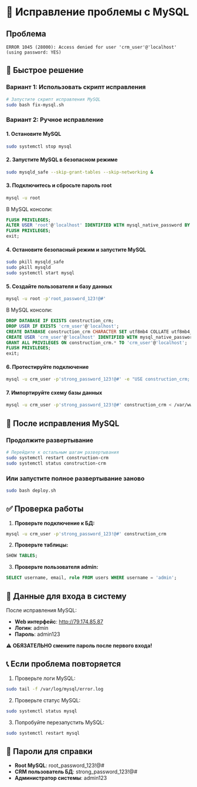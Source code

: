 # 🔧 Исправление проблемы с MySQL

## Проблема
```
ERROR 1045 (28000): Access denied for user 'crm_user'@'localhost' (using password: YES)
```

## 🚀 Быстрое решение

### Вариант 1: Использовать скрипт исправления
```bash
# Запустите скрипт исправления MySQL
sudo bash fix-mysql.sh
```

### Вариант 2: Ручное исправление

#### 1. Остановите MySQL
```bash
sudo systemctl stop mysql
```

#### 2. Запустите MySQL в безопасном режиме
```bash
sudo mysqld_safe --skip-grant-tables --skip-networking &
```

#### 3. Подключитесь и сбросьте пароль root
```bash
mysql -u root
```

В MySQL консоли:
```sql
FLUSH PRIVILEGES;
ALTER USER 'root'@'localhost' IDENTIFIED WITH mysql_native_password BY 'root_password_123!@#';
FLUSH PRIVILEGES;
exit;
```

#### 4. Остановите безопасный режим и запустите MySQL
```bash
sudo pkill mysqld_safe
sudo pkill mysqld
sudo systemctl start mysql
```

#### 5. Создайте пользователя и базу данных
```bash
mysql -u root -p'root_password_123!@#'
```

В MySQL консоли:
```sql
DROP DATABASE IF EXISTS construction_crm;
DROP USER IF EXISTS 'crm_user'@'localhost';
CREATE DATABASE construction_crm CHARACTER SET utf8mb4 COLLATE utf8mb4_unicode_ci;
CREATE USER 'crm_user'@'localhost' IDENTIFIED WITH mysql_native_password BY 'strong_password_123!@#';
GRANT ALL PRIVILEGES ON construction_crm.* TO 'crm_user'@'localhost';
FLUSH PRIVILEGES;
exit;
```

#### 6. Протестируйте подключение
```bash
mysql -u crm_user -p'strong_password_123!@#' -e "USE construction_crm; SELECT 1;"
```

#### 7. Импортируйте схему базы данных
```bash
mysql -u crm_user -p'strong_password_123!@#' construction_crm < /var/www/construction-crm/database/schema.sql
```

## 🔄 После исправления MySQL

### Продолжите развертывание
```bash
# Перейдите к остальным шагам развертывания
sudo systemctl restart construction-crm
sudo systemctl status construction-crm
```

### Или запустите полное развертывание заново
```bash
sudo bash deploy.sh
```

## ✅ Проверка работы

1. **Проверьте подключение к БД:**
```bash
mysql -u crm_user -p'strong_password_123!@#' construction_crm
```

2. **Проверьте таблицы:**
```sql
SHOW TABLES;
```

3. **Проверьте пользователя admin:**
```sql
SELECT username, email, role FROM users WHERE username = 'admin';
```

## 🎯 Данные для входа в систему

После исправления MySQL:
- **Web интерфейс**: http://79.174.85.87
- **Логин**: admin  
- **Пароль**: admin123

⚠️ **ОБЯЗАТЕЛЬНО смените пароль после первого входа!**

## 📞 Если проблема повторяется

1. Проверьте логи MySQL:
```bash
sudo tail -f /var/log/mysql/error.log
```

2. Проверьте статус MySQL:
```bash
sudo systemctl status mysql
```

3. Попробуйте перезапустить MySQL:
```bash
sudo systemctl restart mysql
```

## 🔐 Пароли для справки

- **Root MySQL**: root_password_123!@#
- **CRM пользователь БД**: strong_password_123!@#  
- **Администратор системы**: admin123